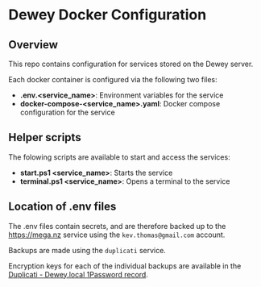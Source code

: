 # Dewey Docker Configuration

## Overview
This repo contains configuration for services stored on the Dewey server.

Each docker container is configured via the following two files:
 * **.env.<service_name>**: Environment variables for the service
 * **docker-compose-<service_name>.yaml**: Docker compose configuration for the service

## Helper scripts
The folowing scripts are available to start and access the services:
* **start.ps1 <service_name>**: Starts the service
* **terminal.ps1 <service_name>**: Opens a terminal to the service

## Location of .env files
The .env files contain secrets, and are therefore backed up to the https://mega.nz service using the `kev.thomas@gmail.com` account.

Backups are made using the `duplicati` service.

Encryption keys for each of the individual backups are available in the [Duplicati - Dewey.local 1Password record](https://start.1password.com/open/i?a=M3ODQATEDRDPFD4DJYOAXHHC4M&v=rwx253urosbmfzydidvmwnvsxy&i=yhnfcfz5yc7jag3qbw25z6ip7q&h=my.1password.com).